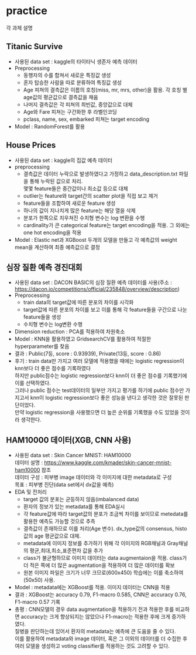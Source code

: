 # practice
각 과제 설명<br />
## Titanic Survive<br />
  * 사용된 data set : kaggle의 타이타닉 생존자 예측 데이터<br />
  * Preprocessing<br />
    * 동행자의 수를 합쳐서 새로운 특징값 생성<br />
    * 혼자 탑승한 사람을 따로 분류하여 특징값 생성<br />
    * Age 피쳐의 결측값은 이름의 호칭(miss, mr, mrs, other)을 활용. 각 호칭 별 age값의 평균값으로 결측값을 채움<br />
    * 나머지 결측값은 각 피쳐의 최빈값, 중앙값으로 대체<br />
    * Age와 Fare 피쳐는 구간화한 후 라벨인코딩<br />
    * pclass, name, sex, embarked 피쳐는 target encoding<br />
  * Model : RandomForest를 활용<br />

## House Prices<br />
 * 사용된 data set : kaggle의 집값 예측 데이터<br />
 * preprocessing<br />
   * 결측값은 데이터 누락으로 발생하였다고 가정하고 data_description.txt 파일을 통해 누락된 값으로 처리.<br />
  몇몇 feature들은 중간값이나 최소값 등으로 대체<br />
   * outlier는 feature와 target간의 scatter plot을 직접 보고 제거<br />
   * feature들을 조합하여 새로운 feature 생성<br />
   * 하나의 값이 지나치게 많은 feature는 해당 열을 삭제<br />
   * 분포가 한쪽으로 치우쳐진 수치형 변수는 log 변환을 수행<br />
   * cardinality가 큰 categorical feature는 target encoding을 적용. 그 외에는 one hot encoding을 적용<br />
 * Model : Elastic net과 XGBoost 두개의 모델을 만들고 각 예측값의 weight mean을 계산하여 최종 예측값으로 결정<br />

## 심장 질환 예측 경진대회<br />
* 사용된 data set : DACON BASIC의 심장 질환 예측 데이터를 사용(주소 : https://dacon.io/competitions/official/235848/overview/description)<br />
* Preprocessing<br />
  * train data의 target값에 따른 분포의 차이를 시각화<br />
  * target값에 따른 분포의 차이를 보고 이를 통해 각 feature들을 구간으로 나눈 feature들을 생성<br />
  * 수치형 변수는 log변환 수행<br />
* Dimension reduction : PCA를 적용하여 차원축소<br />
* Model : KNN을 활용하였고 GridsearchCV를 활용하여 적절한 hyperparameter를 찾음<br />
* 결과 : Public(7등, score : 0.93939), Private(13등, score : 0.86)<br />
* 후기 : train data만 가지고 여러 모델에 적용했을 때에는 logistic regression이 knn보다 더 좋은 점수를 기록하였다<br />
하지만 public점수는 logistic regression보다 knn이 더 좋은 점수를 기록했기에 이를 선택하였다. <br />
그러나 public 점수는 test데이터의 일부만 가지고 평가를 하기에 public 점수만 가지고서 knn이 logistic regression보다 좋은 성능을 낸다고 생각한 것은 잘못된 판단이었다.<br />
만약 logistic regression을 사용했으면 더 높은 순위를 기록했을 수도 있었을 것이라 생각한다.<br />

## HAM10000 데이터(XGB, CNN 사용)<br />
* 사용된 data set : Skin Cancer MNIST: HAM10000<br />
  데이터 설명 :  https://www.kaggle.com/kmader/skin-cancer-mnist-ham10000 참조<br />
  데이터 구성 : 피부병 image 데이터와 각 이미지에 대한 metadata로 구성<br />
  목표 : 피부병 진단(data set에서 dx값을 예측)<br />
* EDA 및 전처리<br />
  * target 값의 분포는 균등하지 않음(imbalanced data)<br />
  * 환자의 정보가 있는 metadata를 통해 EDA실시<br />
  * 각 feature값에 따라 target값의 분포가 조금씩 차이를 보이므로 metedata를 활용한 예측도 가능할 것으로 추측<br />
  * 결측값이 존재하므로 이를 처리(Age 변수). dx_type값의 consensus, histo값의 age 평균값으로 대체.<br />
  * metadata에 이미지 정보를 추가하기 위해 각 이미지의 RGB채널과 Gray채널의 평균,최대,최소,표준편차 값을 추가<br />
  * class가 불균형하므로 이미지 데이터는 data augmentaion을 적용. class가 더 적은 쪽에 더 많은 augmentation을 적용하여 더 많은 데이터를 확보<br />
  * 원본 이미지 파일은 크기가 너무 크므로(600x450) 학습에는 이를 축소하여(50x50) 사용.<br />
* Model : metadata에는 XGBoost를 적용. 이미지 데이터는 CNN을 적용<br />
* 결과 : XGBoost는 accuracy 0.79, F1-macro 0.585, CNN은 accuracy 0.76, F1-macro 0.57 기록<br />
* 총평 : CNN모델의 경우 data augmentation을 적용하기 전과 적용한 후를 비교하면 accuracy는 크게 향상되지는 않았으나 F1-macro는 적용한 후에 크게 증가하였다.<br />
질병을 판단하는데 있어서 환자의 metadata는 예측에 큰 도움을 줄 수 있다.<br />
이를 활용하여 metadata와 image 데이터, 혹은 그 이외의 데이터를 더 수집한 후 여러 모델을 생성하고 voting classifier를 적용하는 것도 고려할 수 있다.<br />


